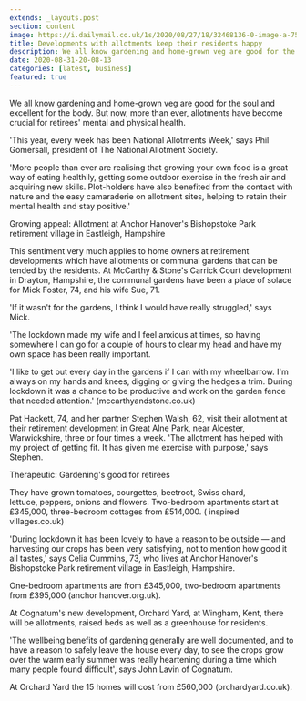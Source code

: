 ```yaml
---
extends: _layouts.post
section: content
image: https://i.dailymail.co.uk/1s/2020/08/27/18/32468136-0-image-a-75_1598550841580.jpg 
title: Developments with allotments keep their residents happy 
description: We all know gardening and home-grown veg are good for the soul and excellent for the body. But now, more than ever, allotments have become crucial for retirees mental and physical health. 
date: 2020-08-31-20-08-13 
categories: [latest, business] 
featured: true 
--- 
```

We all know gardening and home-grown veg are good for the soul and excellent for the body. But now, more than ever, allotments have become crucial for retirees' mental and physical health. 

'This year, every week has been National Allotments Week,' says Phil Gomersall, president of The National Allotment Society.

'More people than ever are realising that growing your own food is a great way of eating healthily, getting some outdoor exercise in the fresh air and acquiring new skills. Plot-holders have also benefited from the contact with nature and the easy camaraderie on allotment sites, helping to retain their mental health and stay positive.' 

Growing appeal: Allotment at Anchor Hanover's Bishopstoke Park retirement village in Eastleigh, Hampshire

This sentiment very much applies to home owners at retirement developments which have allotments or communal gardens that can be tended by the residents. At McCarthy & Stone's Carrick Court development in Drayton, Hampshire, the communal gardens have been a place of solace for Mick Foster, 74, and his wife Sue, 71. 

'If it wasn't for the gardens, I think I would have really struggled,' says Mick. 

'The lockdown made my wife and I feel anxious at times, so having somewhere I can go for a couple of hours to clear my head and have my own space has been really important. 

'I like to get out every day in the gardens if I can with my wheelbarrow. I'm always on my hands and knees, digging or giving the hedges a trim. During l­ockdown it was a chance to be productive and work on the garden fence that needed attention.' (mccarthyandstone.co.uk) 

Pat Hackett, 74, and her partner Stephen Walsh, 62, visit their allotment at their retirement development in Great Alne Park, near Alcester, Warwickshire, three or four times a week. 'The allotment has helped with my project of getting fit. It has given me exercise with purpose,' says Stephen. 

Therapeutic: Gardening's good for retirees

They have grown tomatoes, courgettes, beetroot, Swiss chard, lettuce, peppers, onions and flowers. Two-bedroom apartments start at £345,000, three-bedroom cottages from £514,000. ( inspired villages.co.uk) 

'During lockdown it has been lovely to have a reason to be outside — and harvesting our crops has been very satisfying, not to mention how good it all tastes,' says Celia Cummins, 73, who lives at Anchor Hanover's Bishopstoke Park retirement village in Eastleigh, Hampshire. 

One-bedroom apartments are from £345,000, two-bedroom apartments from £395,000 (anchor hanover.org.uk). 

At Cognatum's new development, Orchard Yard, at Wingham, Kent, there will be allotments, raised beds as well as a greenhouse for residents. 

'The wellbeing benefits of gardening generally are well documented, and to have a reason to safely leave the house every day, to see the crops grow over the warm early summer was really heartening during a time which many people found difficult', says John Lavin of Cognatum. 

At Orchard Yard the 15 homes will cost from £560,000 (orchardyard.co.uk).

